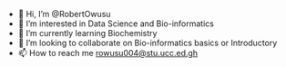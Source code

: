 - 👋 Hi, I’m @RobertOwusu
- 👀 I’m interested in Data Science and Bio-informatics
- 🌱 I’m currently learning Biochemistry
- 💞️ I’m looking to collaborate on Bio-informatics basics or Introductory
- 📫 How to reach me rowusu004@stu.ucc.ed.gh

<!---
rowusu004/rowusu004 is a ✨ special ✨ repository because its `README.md` (this file) appears on your GitHub profile.
You can click the Preview link to take a look at your changes.
--->
